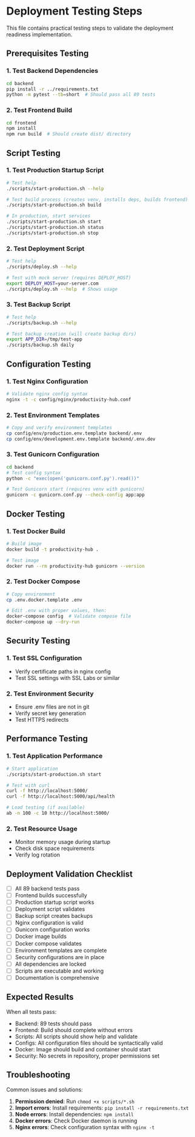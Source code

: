 # Deployment Testing Steps

This file contains practical testing steps to validate the deployment readiness implementation.

## Prerequisites Testing

### 1. Test Backend Dependencies

```bash
cd backend
pip install -r ../requirements.txt
python -m pytest --tb=short  # Should pass all 89 tests
```

### 2. Test Frontend Build

```bash
cd frontend
npm install
npm run build  # Should create dist/ directory
```

## Script Testing

### 1. Test Production Startup Script

```bash
# Test help
./scripts/start-production.sh --help

# Test build process (creates venv, installs deps, builds frontend)
./scripts/start-production.sh build

# In production, start services
./scripts/start-production.sh start
./scripts/start-production.sh status
./scripts/start-production.sh stop
```

### 2. Test Deployment Script

```bash
# Test help
./scripts/deploy.sh --help

# Test with mock server (requires DEPLOY_HOST)
export DEPLOY_HOST=your-server.com
./scripts/deploy.sh --help  # Shows usage
```

### 3. Test Backup Script

```bash
# Test help
./scripts/backup.sh --help

# Test backup creation (will create backup dirs)
export APP_DIR=/tmp/test-app
./scripts/backup.sh daily
```

## Configuration Testing

### 1. Test Nginx Configuration

```bash
# Validate nginx config syntax
nginx -t -c config/nginx/productivity-hub.conf
```

### 2. Test Environment Templates

```bash
# Copy and verify environment templates
cp config/env/production.env.template backend/.env
cp config/env/development.env.template backend/.env.dev
```

### 3. Test Gunicorn Configuration

```bash
cd backend
# Test config syntax
python -c "exec(open('gunicorn.conf.py').read())"

# Test Gunicorn start (requires venv with gunicorn)
gunicorn -c gunicorn.conf.py --check-config app:app
```

## Docker Testing

### 1. Test Docker Build

```bash
# Build image
docker build -t productivity-hub .

# Test image
docker run --rm productivity-hub gunicorn --version
```

### 2. Test Docker Compose

```bash
# Copy environment
cp .env.docker.template .env

# Edit .env with proper values, then:
docker-compose config  # Validate compose file
docker-compose up --dry-run
```

## Security Testing

### 1. Test SSL Configuration

- Verify certificate paths in nginx config
- Test SSL settings with SSL Labs or similar

### 2. Test Environment Security

- Ensure .env files are not in git
- Verify secret key generation
- Test HTTPS redirects

## Performance Testing

### 1. Test Application Performance

```bash
# Start application
./scripts/start-production.sh start

# Test with curl
curl -f http://localhost:5000/
curl -f http://localhost:5000/api/health

# Load testing (if available)
ab -n 100 -c 10 http://localhost:5000/
```

### 2. Test Resource Usage

- Monitor memory usage during startup
- Check disk space requirements
- Verify log rotation

## Deployment Validation Checklist

- [ ] All 89 backend tests pass
- [ ] Frontend builds successfully
- [ ] Production startup script works
- [ ] Deployment script validates
- [ ] Backup script creates backups
- [ ] Nginx configuration is valid
- [ ] Gunicorn configuration works
- [ ] Docker image builds
- [ ] Docker compose validates
- [ ] Environment templates are complete
- [ ] Security configurations are in place
- [ ] All dependencies are locked
- [ ] Scripts are executable and working
- [ ] Documentation is comprehensive

## Expected Results

When all tests pass:

- Backend: 89 tests should pass
- Frontend: Build should complete without errors
- Scripts: All scripts should show help and validate
- Configs: All configuration files should be syntactically valid
- Docker: Image should build and container should start
- Security: No secrets in repository, proper permissions set

## Troubleshooting

Common issues and solutions:

1. **Permission denied**: Run `chmod +x scripts/*.sh`
2. **Import errors**: Install requirements: `pip install -r requirements.txt`
3. **Node errors**: Install dependencies: `npm install`
4. **Docker errors**: Check Docker daemon is running
5. **Nginx errors**: Check configuration syntax with `nginx -t`
